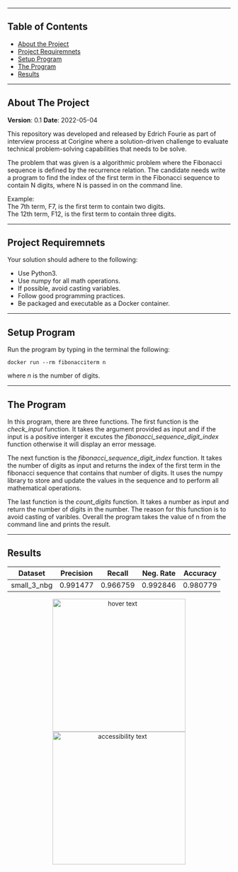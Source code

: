 <!--
╔══════════════════════════════════════════════════════════════════════════════╗
║ README - Corigine Technical Assignment 2023                                  ║
╚══════════════════════════════════════════════════════════════════════════════╝

This is the README for the Corigine Technical Assignment 2023 repository. 

-->

<!--
╔══════════════════════════════════════════════════════════════════════════════╗
║ Table of Contents                                                            ║
╚══════════════════════════════════════════════════════════════════════════════╝
-->
-------------------------------------------------------------------------------
## Table of Contents

* [About the Project](#about-the-project)
* [Project Requiremnets](#project-requiremnets)
* [Setup Program](#setup-program)
* [The Program](#the-program)
* [Results](#results)


<!--
╔══════════════════════════════════════════════════════════════════════════════╗
║ About The Project                                                            ║
╚══════════════════════════════════════════════════════════════════════════════╝
-->
-------------------------------------------------------------------------------
## About The Project

**Version**: 0.1
**Date**: 2022-05-04

This repository was developed and released by Edrich Fourie as part of interview process at Corigine where a solution-driven challenge to evaluate technical problem-solving capabilities that needs to be solve.


The problem that was given is a algorithmic problem where the Fibonacci sequence is defined by the recurrence relation. The candidate needs write a program to find the index of the first term in the Fibonacci sequence to contain N digits, where N is passed in on the command line.


Example:\
The 7th term, F7, is the first term to contain two digits.\
The 12th term, F12, is the first term to contain three digits.


<!--
╔══════════════════════════════════════════════════════════════════════════════╗
║ 1. Project Requirements                                                      ║
╚══════════════════════════════════════════════════════════════════════════════╝
-->
-------------------------------------------------------------------------------
## Project Requiremnets
Your solution should adhere to the following:

* Use Python3.
* Use numpy for all math operations.
* If possible, avoid casting variables.
* Follow good programming practices.
* Be packaged and executable as a Docker container.

<!--
╔══════════════════════════════════════════════════════════════════════════════╗
║ 2. Setup Program                                                             ║
╚══════════════════════════════════════════════════════════════════════════════╝
-->
-------------------------------------------------------------------------------
## Setup Program

Run the program by typing in the terminal the following:

`docker run --rm fibonacciterm n`

where *n* is the number of digits.

<!--
╔══════════════════════════════════════════════════════════════════════════════╗
║ 3. The Program                                                               ║
╚══════════════════════════════════════════════════════════════════════════════╝
-->
-------------------------------------------------------------------------------
## The Program

In this program, there are three functions. The first function is the *check_input* function. It takes the argument provided as input and if the input is a positive interger it excutes 
the *fibonacci_sequence_digit_index* function otherwise it will display an error message. 

The next function is the *fibonacci_sequence_digit_index* function. It takes the number of digits as input and returns the index of the first term in the fibonacci sequence that contains that number of digits. It uses the numpy library to store and update the values in the sequence and to perform all mathematical operations. 

The last function is the *count_digits* function. It takes a number as input and return the number of digits in the number. The reason for this function is to avoid casting of varibles. Overall the program takes the value of n from the command line and prints the result.


<!--
╔══════════════════════════════════════════════════════════════════════════════╗
║ 4. Results                                                                   ║
╚══════════════════════════════════════════════════════════════════════════════╝
-->
-------------------------------------------------------------------------------
## Results

| Dataset       | Precision     | Recall      | Neg. Rate   | Accuracy   |
| ------------- | ------------- | --------    | --------    | --------   |
| small_3_nbg   | 0.991477      | 0.966759    | 0.992846    | 0.980779   |

<p align="center">
  <img src="images/per_epoch_val_acc_graph.png" width="300" title="hover text">
  <img src="images/per_epoch_info_graph.png" width="300" alt="accessibility text">
</p>




